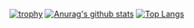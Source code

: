 [![trophy](https://github-profile-trophy.vercel.app/?username=Satoshi-Shimoyama)](https://github.com/ryo-ma/github-profile-trophy)
[![Anurag's github stats](https://github-readme-stats.vercel.app/api?username=Satoshi-Shimoyama?count_private=true)](https://github.com/anuraghazra/github-readme-stats)
[![Top Langs](https://github-readme-stats.vercel.app/api/top-langs/?username=Satoshi-Shimoyama&layout=compact?count_private=true)](https://github.com/anuraghazra/github-readme-stats)
